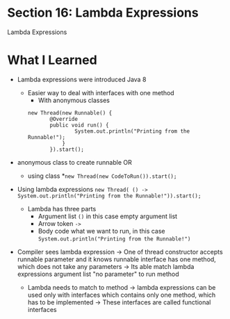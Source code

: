 # Section 16: Lambda Expressions

Lambda Expressions

# What I Learned
* Lambda expressions were introduced Java 8
	* Easier way to deal with interfaces with one method
		* With anonymous classes
		 ``` 
		 new Thread(new Runnable() {  			
				@Override 
				public void run() {
						System.out.println("Printing from the Runnable!");	
					}
				}).start();
		```
			
* anonymous  class to create runnable OR
	* using class 
		*`` new Thread(new CodeToRun()).start(); ``
		
* Using lambda expressions `new Thread( () -> System.out.println("Printing from the Runnable!")).start();`
	* Lambda has three parts 
		* Argument list `()` in this case empty argument list
		* Arrow token `->`
		* Body code what we want to run, in this case `System.out.println("Printing from the Runnable!")`
* Compiler sees lambda expression ->  One of thread constructor accepts runnable parameter and it knows runnable interface has one method, which does not take any parameters -> Its able match lambda expressions argument list "no parameter" to run method 
	* Lambda needs to match to method -> lambda expressions can be used only with interfaces which contains only one method, which has to be implemented -> These interfaces are called functional interfaces